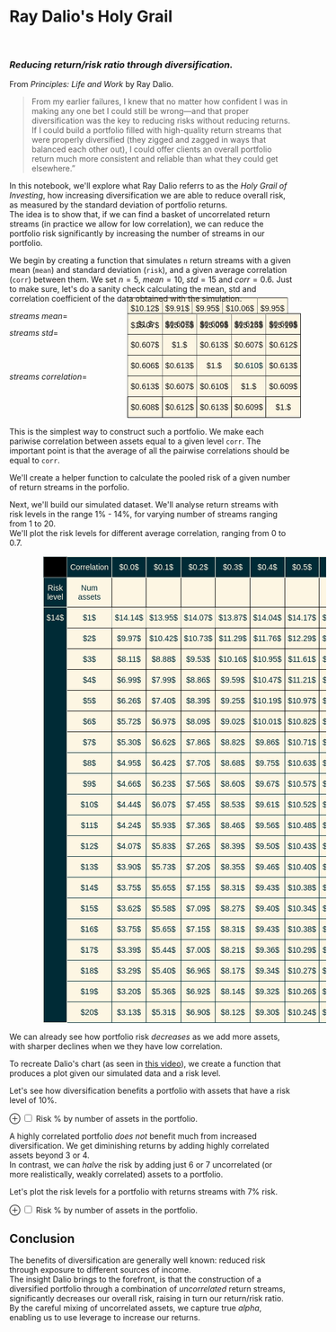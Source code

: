 # Ray Dalio's Holy Grail
<br>

### _Reducing return/risk ratio through diversification._

From _Principles: Life and Work_ by Ray Dalio.

> From my earlier failures, I knew that no matter how confident I was in making any one bet I could still be wrong—and that proper diversification was the key to reducing risks without reducing returns. If I could build a portfolio filled with high-quality return streams that were properly diversified (they zigged and zagged in ways that balanced each other out), I could offer clients an overall portfolio return much more consistent and reliable than what they could get elsewhere.”

In this notebook, we'll explore what Ray Dalio referrs to as the _Holy Grail of Investing_, how increasing diversification we are able to reduce overall risk, as measured by the standard deviation of portfolio returns.  
The idea is to show that, if we can find a basket of uncorrelated return streams (in practice we allow for low correlation), we can reduce the portfolio risk significantly by increasing the number of streams in our portfolio.

We begin by creating a function that simulates `n` return streams with a given mean (`mean`) and standard deviation (`risk`), and a given average correlation (`corr`) between them. We set $n=5$, $mean=10$, $std=15$ and $corr=0.6$.
Just to make sure, let's do a sanity check calculating the mean, std and correlation coefficient of the data obtained with the simulation.

$streams$ $mean =$ 

<style type="text/css">
.tg  {border-collapse:collapse;border-spacing:0;}
.tg td{font-family:Arial, sans-serif;font-size:14px;padding:10px 5px;border-style:solid;border-width:1px;overflow:hidden;word-break:normal;border-color:black;}
.tg th{font-family:Arial, sans-serif;font-size:14px;font-weight:normal;padding:10px 5px;border-style:solid;border-width:1px;overflow:hidden;word-break:normal;border-color:black;}
.tg .tg-hq8v{background-color:#fdf6e3;border-color:inherit;text-align:center;vertical-align:top}
</style>
<table class="tg" style="margin-top:-55px; margin-left:210px;" >
  <tr>
    <th class="tg-hq8v">$10.12$<br></th>
    <th class="tg-hq8v">$9.91$</th>
    <th class="tg-hq8v">$9.95$<br></th>
    <th class="tg-hq8v">$10.06$</th>
    <th class="tg-hq8v">$9.95$</th>
  </tr>
</table>

$streams$ $std =$ 

<style type="text/css">
.tg  {border-collapse:collapse;border-spacing:0;}
.tg td{font-family:Arial, sans-serif;font-size:14px;padding:10px 5px;border-style:solid;border-width:1px;overflow:hidden;word-break:normal;border-color:black;}
.tg th{font-family:Arial, sans-serif;font-size:14px;font-weight:normal;padding:10px 5px;border-style:solid;border-width:1px;overflow:hidden;word-break:normal;border-color:black;}
.tg .tg-hq8v{background-color:#fdf6e3;border-color:inherit;text-align:center;vertical-align:top}
</style>
<table class="tg" style="margin-top:-55px; margin-left:210px;">
  <tr>
    <th class="tg-hq8v">$15.07$</th>
    <th class="tg-hq8v">$15.05$<br></th>
    <th class="tg-hq8v">$15.09$<br></th>
    <th class="tg-hq8v">$15.25$</th>
    <th class="tg-hq8v">$15.19$</th>
  </tr>
</table>

<br>
</br>

$streams$ $correlation =$

<style type="text/css" class="center">
.tg  {border-collapse:collapse;border-spacing:0;}
.tg td{font-family:Arial, sans-serif;font-size:14px;padding:10px 5px;border-style:solid;border-width:1px;overflow:hidden;word-break:normal;border-color:black;}
.tg th{font-family:Arial, sans-serif;font-size:14px;font-weight:normal;padding:10px 5px;border-style:solid;border-width:1px;overflow:hidden;word-break:normal;border-color:black;}
.tg .tg-hq8v{background-color:#fdf6e3;border-color:inherit;text-align:center;vertical-align:top}
.tg .tg-1wza{background-color:#fdf6e3;text-align:center;vertical-align:top}
.tg .tg-ymju{background-color:#fdf6e3;color:#002b36;border-color:inherit;text-align:center;vertical-align:top}
</style>

<table  class="tg" style="margin-top:-135px; margin-left:210px;" >

  <tr>
    <th class="tg-hq8v">$1.$</th>
    <th class="tg-hq8v">$0.607$</th>
    <th class="tg-hq8v">$0.606$</th>
    <th class="tg-hq8v">$0.613$</th>
    <th class="tg-1wza">$0.608$</th>
  </tr>
  <tr>
    <td class="tg-hq8v">$0.607$</td>
    <td class="tg-hq8v">$1.$</td>
    <td class="tg-hq8v">$0.613$</td>
    <td class="tg-hq8v">$0.607$</td>
    <td class="tg-1wza">$0.612$</td>
  </tr>
  <tr>
    <td class="tg-hq8v">$0.606$</td>
    <td class="tg-hq8v">$0.613$</td>
    <td class="tg-hq8v">$1.$</td>
    <td class="tg-ymju">$0.610$</td>
    <td class="tg-1wza">$0.613$<br></td>
  </tr>
  <tr>
    <td class="tg-hq8v">$0.613$<br></td>
    <td class="tg-hq8v">$0.607$</td>
    <td class="tg-hq8v">$0.610$</td>
    <td class="tg-hq8v">$1.$</td>
    <td class="tg-1wza">$0.609$</td>
  </tr>
  <tr>
    <td class="tg-1wza">$0.608$</td>
    <td class="tg-1wza">$0.612$</td>
    <td class="tg-1wza">$0.613$</td>
    <td class="tg-1wza">$0.609$</td>
    <td class="tg-1wza">$1.$</td>
  </tr>
  
</table>
 </div>
</div>



This is the simplest way to construct such a portfolio. We make each pariwise correlation between assets equal to a given level `corr`. The important point is that the average of all the pairwise correlations should be equal to `corr`.

We'll create a helper function to calculate the pooled risk of a given number of return streams in the porfolio.


Next, we'll build our simulated dataset. We'll analyse return streams with risk levels in the range $1\%$ - $14\%$, for varying number of streams ranging from 1 to 20.  
We'll plot the risk levels for different average correlation, ranging from $0$ to $0.7$.


<style type="text/css">
.tg1  {border-collapse:collapse;border-spacing:0;border-color:#93a1a1;}
.tg1 td{font-family:Arial, sans-serif;font-size:14px;padding:10px 5px;border-style:solid;border-width:1px;overflow:hidden;word-break:normal;border-color:#93a1a1;color:#002b36;background-color:#fdf6e3;}
.tg1 th{font-family:Arial, sans-serif;font-size:14px;font-weight:normal;padding:10px 5px;border-style:solid;border-width:1px;overflow:hidden;word-break:normal;border-color:#93a1a1;color:#fdf6e3;background-color:#657b83;}
.tg1 .tg1-3ggi{background-color:#002b36;border-color:#fdf6e3;text-align:center;vertical-align:top}
.tg1 .tg1-5xqe{background-color:#000000;text-align:center;vertical-align:top}
.tg1 .tg1-c3ow{border-color:inherit;text-align:center;vertical-align:top}
.tg1 .tg1-wp8o{border-color:#000000;text-align:center;vertical-align:top}
.tg1 .tg1-67im{background-color:#002b36;color:#fdf6e3;border-color:#fdf6e3;text-align:center;vertical-align:top}
.tg1 .tg1-lduz{border-color:#002b36;text-align:center;vertical-align:top}
</style>
<table class="tg1" style="margin-left:60px;">
  <tr>
    <th class="tg1-5xqe"></th>
    <th class="tg1-3ggi">Correlation</th>
    <th class="tg1-3ggi">$0.0$</th>
    <th class="tg1-3ggi">$0.1$</th>
    <th class="tg1-3ggi">$0.2$</th>
    <th class="tg1-3ggi">$0.3$</th>
    <th class="tg1-3ggi">$0.4$</th>
    <th class="tg1-3ggi">$0.5$</th>
    <th class="tg1-3ggi">$0.6$</th>
    <th class="tg1-3ggi">$0.7$</th>
  </tr>
  <tr>
    <td class="tg1-67im">Risk level</td>
    <td class="tg1-wp8o">Num assets</td>
    <td class="tg1-wp8o"></td>
    <td class="tg1-wp8o"></td>
    <td class="tg1-wp8o"></td>
    <td class="tg1-wp8o"></td>
    <td class="tg1-wp8o"></td>
    <td class="tg1-wp8o"></td>
    <td class="tg1-wp8o"></td>
    <td class="tg1-wp8o"></td>
  </tr>
  <tr>
    <td class="tg1-67im" rowspan="20">$14$</td>
    <td class="tg1-c3ow">$1$</td>
    <td class="tg1-c3ow">$14.14$</td>
    <td class="tg1-c3ow">$13.95$</td>
    <td class="tg1-c3ow">$14.07$</td>
    <td class="tg1-wp8o">$13.87$</td>
    <td class="tg1-wp8o">$14.04$</td>
    <td class="tg1-wp8o">$14.17$</td>
    <td class="tg1-wp8o">$13.97$</td>
    <td class="tg1-wp8o">$14.08$</td>
  </tr>
  <tr>
    <td class="tg1-wp8o">$2$</td>
    <td class="tg1-wp8o">$9.97$</td>
    <td class="tg1-wp8o">$10.42$</td>
    <td class="tg1-wp8o">$10.73$</td>
    <td class="tg1-wp8o">$11.29$</td>
    <td class="tg1-wp8o">$11.76$</td>
    <td class="tg1-wp8o">$12.29$</td>
    <td class="tg1-wp8o">$12.46$</td>
    <td class="tg1-wp8o">$13.00$</td>
  </tr>
  <tr>
    <td class="tg1-wp8o">$3$</td>
    <td class="tg1-wp8o">$8.11$</td>
    <td class="tg1-wp8o">$8.88$</td>
    <td class="tg1-wp8o">$9.53$</td>
    <td class="tg1-wp8o">$10.16$</td>
    <td class="tg1-wp8o">$10.95$</td>
    <td class="tg1-wp8o">$11.61$</td>
    <td class="tg1-wp8o">$11.94$</td>
    <td class="tg1-wp8o">$12.06$</td>
  </tr>
  <tr>
    <td class="tg1-wp8o">$4$</td>
    <td class="tg1-wp8o">$6.99$</td>
    <td class="tg1-wp8o">$7.99$</td>
    <td class="tg1-wp8o">$8.86$</td>
    <td class="tg1-wp8o">$9.59$</td>
    <td class="tg1-wp8o">$10.47$<br></td>
    <td class="tg1-wp8o">$11.21$</td>
    <td class="tg1-wp8o">$11.66$</td>
    <td class="tg1-wp8o">$12.41$</td>
  </tr>
  <tr>
    <td class="tg1-wp8o">$5$</td>
    <td class="tg1-wp8o">$6.26$</td>
    <td class="tg1-wp8o">$7.40$</td>
    <td class="tg1-wp8o">$8.39$</td>
    <td class="tg1-wp8o">$9.25$</td>
    <td class="tg1-wp8o">$10.19$</td>
    <td class="tg1-wp8o">$10.97$</td>
    <td class="tg1-wp8o">$11.48$</td>
    <td class="tg1-wp8o">$12.31$</td>
  </tr>
  <tr>
    <td class="tg1-wp8o">$6$</td>
    <td class="tg1-wp8o">$5.72$</td>
    <td class="tg1-wp8o">$6.97$</td>
    <td class="tg1-wp8o">$8.09$</td>
    <td class="tg1-wp8o">$9.02$<br></td>
    <td class="tg1-wp8o">$10.01$</td>
    <td class="tg1-wp8o">$10.82$</td>
    <td class="tg1-wp8o">$11.37$</td>
    <td class="tg1-wp8o">$12.23$</td>
  </tr>
  <tr>
    <td class="tg1-lduz">$7$</td>
    <td class="tg1-lduz">$5.30$</td>
    <td class="tg1-lduz">$6.62$</td>
    <td class="tg1-lduz">$7.86$</td>
    <td class="tg1-lduz">$8.82$</td>
    <td class="tg1-lduz">$9.86$</td>
    <td class="tg1-lduz">$10.71$</td>
    <td class="tg1-lduz">$11.32$</td>
    <td class="tg1-lduz">$12.17$</td>
  </tr>
  <tr>
    <td class="tg1-lduz">$8$</td>
    <td class="tg1-lduz">$4.95$</td>
    <td class="tg1-lduz">$6.42$</td>
    <td class="tg1-lduz">$7.70$</td>
    <td class="tg1-lduz">$8.68$</td>
    <td class="tg1-lduz">$9.75$</td>
    <td class="tg1-lduz">$10.63$</td>
    <td class="tg1-lduz">$11.25$</td>
    <td class="tg1-lduz">$12.15$</td>
  </tr>
  <tr>
    <td class="tg1-lduz">$9$</td>
    <td class="tg1-lduz">$4.66$</td>
    <td class="tg1-lduz">$6.23$</td>
    <td class="tg1-lduz">$7.56$</td>
    <td class="tg1-lduz">$8.60$</td>
    <td class="tg1-lduz">$9.67$</td>
    <td class="tg1-lduz">$10.57$</td>
    <td class="tg1-lduz">$11.20$</td>
    <td class="tg1-lduz">$12.13$</td>
  </tr>
  <tr>
    <td class="tg1-lduz">$10$</td>
    <td class="tg1-lduz">$4.44$</td>
    <td class="tg1-lduz">$6.07$</td>
    <td class="tg1-lduz">$7.45$</td>
    <td class="tg1-lduz">$8.53$</td>
    <td class="tg1-lduz">$9.61$</td>
    <td class="tg1-lduz">$10.52$<br></td>
    <td class="tg1-lduz">$11.17$</td>
    <td class="tg1-lduz">$12.08$</td>
  </tr>
  <tr>
    <td class="tg1-lduz">$11$</td>
    <td class="tg1-lduz">$4.24$</td>
    <td class="tg1-lduz">$5.93$</td>
    <td class="tg1-lduz">$7.36$</td>
    <td class="tg1-lduz">$8.46$</td>
    <td class="tg1-lduz">$9.56$</td>
    <td class="tg1-lduz">$10.48$</td>
    <td class="tg1-lduz">$11.13$</td>
    <td class="tg1-lduz">$12.08$</td>
  </tr>
  <tr>
    <td class="tg1-lduz">$12$</td>
    <td class="tg1-lduz">$4.07$</td>
    <td class="tg1-lduz">$5.83$</td>
    <td class="tg1-lduz">$7.26$</td>
    <td class="tg1-lduz">$8.39$</td>
    <td class="tg1-lduz">$9.50$</td>
    <td class="tg1-lduz">$10.43$</td>
    <td class="tg1-lduz">$11.10$</td>
    <td class="tg1-lduz">$12.06$</td>
  </tr>
  <tr>
    <td class="tg1-lduz">$13$</td>
    <td class="tg1-lduz">$3.90$</td>
    <td class="tg1-lduz">$5.73$</td>
    <td class="tg1-lduz">$7.20$</td>
    <td class="tg1-lduz">$8.35$</td>
    <td class="tg1-lduz">$9.46$</td>
    <td class="tg1-lduz">$10.40$</td>
    <td class="tg1-lduz">$11.09$</td>
    <td class="tg1-lduz">$12.05$</td>
  </tr>
  <tr>
    <td class="tg1-lduz">$14$</td>
    <td class="tg1-lduz">$3.75$</td>
    <td class="tg1-lduz">$5.65$</td>
    <td class="tg1-lduz">$7.15$</td>
    <td class="tg1-lduz">$8.31$</td>
    <td class="tg1-lduz">$9.43$</td>
    <td class="tg1-lduz">$10.38$</td>
    <td class="tg1-lduz">$11.07$</td>
    <td class="tg1-lduz">$12.04$</td>
  </tr>
  <tr>
    <td class="tg1-lduz">$15$</td>
    <td class="tg1-lduz">$3.62$</td>
    <td class="tg1-lduz">$5.58$</td>
    <td class="tg1-lduz">$7.09$</td>
    <td class="tg1-lduz">$8.27$</td>
    <td class="tg1-lduz">$9.40$</td>
    <td class="tg1-lduz">$10.34$</td>
    <td class="tg1-lduz">$11.05$</td>
    <td class="tg1-lduz">$12.04$</td>
  </tr>
  <tr>
    <td class="tg1-lduz">$16$</td>
    <td class="tg1-lduz">$3.75$</td>
    <td class="tg1-lduz">$5.65$</td>
    <td class="tg1-lduz">$7.15$</td>
    <td class="tg1-lduz">$8.31$<br></td>
    <td class="tg1-lduz">$9.43$<br></td>
    <td class="tg1-lduz">$10.38$<br></td>
    <td class="tg1-lduz">$11.07$</td>
    <td class="tg1-lduz">$12.04$</td>
  </tr>
  <tr>
    <td class="tg1-lduz">$17$</td>
    <td class="tg1-lduz">$3.39$</td>
    <td class="tg1-lduz">$5.44$</td>
    <td class="tg1-lduz">$7.00$</td>
    <td class="tg1-lduz">$8.21$</td>
    <td class="tg1-lduz">$9.36$</td>
    <td class="tg1-lduz">$10.29$</td>
    <td class="tg1-lduz">$11.00$</td>
    <td class="tg1-lduz">$12.01$</td>
  </tr>
  <tr>
    <td class="tg1-lduz">$18$</td>
    <td class="tg1-lduz">$3.29$</td>
    <td class="tg1-lduz">$5.40$</td>
    <td class="tg1-lduz">$6.96$</td>
    <td class="tg1-lduz">$8.17$</td>
    <td class="tg1-lduz">$9.34$<br></td>
    <td class="tg1-lduz">$10.27$</td>
    <td class="tg1-lduz">$10.99$</td>
    <td class="tg1-lduz">$12.00$<br></td>
  </tr>
  <tr>
    <td class="tg1-lduz">$19$</td>
    <td class="tg1-lduz">$3.20$</td>
    <td class="tg1-lduz">$5.36$</td>
    <td class="tg1-lduz">$6.92$</td>
    <td class="tg1-lduz">$8.14$</td>
    <td class="tg1-lduz">$9.32$</td>
    <td class="tg1-lduz">$10.26$</td>
    <td class="tg1-lduz">$10.98$</td>
    <td class="tg1-lduz">$12.00$</td>
  </tr>
  <tr>
    <td class="tg1-lduz">$20$</td>
    <td class="tg1-lduz">$3.13$</td>
    <td class="tg1-lduz">$5.31$</td>
    <td class="tg1-lduz">$6.90$<br></td>
    <td class="tg1-lduz">$8.12$</td>
    <td class="tg1-lduz">$9.30$<br></td>
    <td class="tg1-lduz">$10.24$</td>
    <td class="tg1-lduz">$10.97$<br></td>
    <td class="tg1-lduz">$11.99$</td>
  </tr>
</table>

We can already see how portfolio risk _decreases_ as we add more assets, with sharper declines when we they have low correlation.

To recreate Dalio's chart (as seen in [this video](https://www.investopedia.com/video/play/ray-dalio-his-portfolio-holy-grail/)), we create a function that produces a plot given our simulated data and a risk level.

Let's see how diversification benefits a portfolio with assets that have a risk level of 10%.

<label for="img1" class="margin-toggle">⊕</label>
<input type="checkbox" id="img1" class="margin-toggle">
<span class="marginnote">Risk % by number of assets in the portfolio.</span>

<div id="altair-viz-62c9e8b76c2948579ccfe6988e4ce696"></div>
<script type="text/javascript">
  (function(spec, embedOpt){
    const outputDiv = document.getElementById("altair-viz-62c9e8b76c2948579ccfe6988e4ce696");
    const paths = {
      "vega": "https://cdn.jsdelivr.net/npm//vega@5?noext",
      "vega-lib": "https://cdn.jsdelivr.net/npm//vega-lib?noext",
      "vega-lite": "https://cdn.jsdelivr.net/npm//vega-lite@4.0.2?noext",
      "vega-embed": "https://cdn.jsdelivr.net/npm//vega-embed@6?noext",
    };

    function loadScript(lib) {
      return new Promise(function(resolve, reject) {
        var s = document.createElement('script');
        s.src = paths[lib];
        s.async = true;
        s.onload = () => resolve(paths[lib]);
        s.onerror = () => reject(`Error loading script: ${paths[lib]}`);
        document.getElementsByTagName("head")[0].appendChild(s);
      });
    }

    function showError(err) {
      outputDiv.innerHTML = `<div class="error" style="color:red;">${err}</div>`;
      throw err;
    }

    function displayChart(vegaEmbed) {
      vegaEmbed(outputDiv, spec, embedOpt)
        .catch(err => showError(`Javascript Error: ${err.message}<br>This usually means there's a typo in your chart specification. See the javascript console for the full traceback.`));
    }

    if(typeof define === "function" && define.amd) {
      requirejs.config({paths});
      require(["vega-embed"], displayChart, err => showError(`Error loading script: ${err.message}`));
    } else if (typeof vegaEmbed === "function") {
      displayChart(vegaEmbed);
    } else {
      loadScript("vega")
        .then(() => loadScript("vega-lite"))
        .then(() => loadScript("vega-embed"))
        .catch(showError)
        .then(() => displayChart(vegaEmbed));
    }
  })({"config": {"view": {"continuousWidth": 400, "continuousHeight": 300}}, "layer": [{"mark": "circle", "encoding": {"color": {"type": "nominal", "field": "correlation", "scale": {"scheme": "set2"}}, "opacity": {"value": 0}, "x": {"type": "quantitative", "axis": {"title": "Number of Assets"}, "field": "num_assets"}, "y": {"type": "quantitative", "axis": {"title": "Risk %"}, "field": "risk"}}, "height": 400, "selection": {"selector004": {"type": "single", "on": "mouseover", "fields": ["correlation"], "nearest": true}}, "width": 600}, {"mark": "line", "encoding": {"color": {"type": "nominal", "field": "correlation", "scale": {"scheme": "set2"}}, "size": {"condition": {"value": 1, "selection": {"not": "selector004"}}, "value": 3}, "tooltip": [{"type": "quantitative", "field": "correlation"}], "x": {"type": "quantitative", "axis": {"title": "Number of Assets"}, "field": "num_assets"}, "y": {"type": "quantitative", "axis": {"title": "Risk %"}, "field": "risk"}}}], "data": {"name": "data-654ea9b8ab29015260bc07f42dd80568"}, "$schema": "https://vega.github.io/schema/vega-lite/v4.0.2.json", "datasets": {"data-654ea9b8ab29015260bc07f42dd80568": [{"risk_level": 10, "num_assets": 1, "correlation": 0.0, "risk": 9.988874598041512}, {"risk_level": 10, "num_assets": 1, "correlation": 0.1, "risk": 10.066889536044009}, {"risk_level": 10, "num_assets": 1, "correlation": 0.2, "risk": 9.977686128775623}, {"risk_level": 10, "num_assets": 1, "correlation": 0.3, "risk": 10.238297023582492}, {"risk_level": 10, "num_assets": 1, "correlation": 0.4, "risk": 9.96511439064291}, {"risk_level": 10, "num_assets": 1, "correlation": 0.5, "risk": 9.956549665080548}, {"risk_level": 10, "num_assets": 1, "correlation": 0.6, "risk": 10.017771790633251}, {"risk_level": 10, "num_assets": 1, "correlation": 0.7, "risk": 9.970959330199557}, {"risk_level": 10, "num_assets": 2, "correlation": 0.0, "risk": 7.069624286589143}, {"risk_level": 10, "num_assets": 2, "correlation": 0.1, "risk": 7.484403831854324}, {"risk_level": 10, "num_assets": 2, "correlation": 0.2, "risk": 7.71457643359093}, {"risk_level": 10, "num_assets": 2, "correlation": 0.3, "risk": 8.13424066787885}, {"risk_level": 10, "num_assets": 2, "correlation": 0.4, "risk": 8.396130308848118}, {"risk_level": 10, "num_assets": 2, "correlation": 0.5, "risk": 8.598625671868138}, {"risk_level": 10, "num_assets": 2, "correlation": 0.6, "risk": 8.942893905769102}, {"risk_level": 10, "num_assets": 2, "correlation": 0.7, "risk": 9.153294769453483}, {"risk_level": 10, "num_assets": 3, "correlation": 0.0, "risk": 5.812492322989947}, {"risk_level": 10, "num_assets": 3, "correlation": 0.1, "risk": 6.381655665773931}, {"risk_level": 10, "num_assets": 3, "correlation": 0.2, "risk": 6.8276938034570325}, {"risk_level": 10, "num_assets": 3, "correlation": 0.3, "risk": 7.372087111671548}, {"risk_level": 10, "num_assets": 3, "correlation": 0.4, "risk": 7.751134151202533}, {"risk_level": 10, "num_assets": 3, "correlation": 0.5, "risk": 8.12999913417687}, {"risk_level": 10, "num_assets": 3, "correlation": 0.6, "risk": 8.52797862529422}, {"risk_level": 10, "num_assets": 3, "correlation": 0.7, "risk": 8.894694409671505}, {"risk_level": 10, "num_assets": 4, "correlation": 0.0, "risk": 5.015060723231312}, {"risk_level": 10, "num_assets": 4, "correlation": 0.1, "risk": 5.742681666377761}, {"risk_level": 10, "num_assets": 4, "correlation": 0.2, "risk": 6.27454899529484}, {"risk_level": 10, "num_assets": 4, "correlation": 0.3, "risk": 6.954382564645678}, {"risk_level": 10, "num_assets": 4, "correlation": 0.4, "risk": 7.414982902770195}, {"risk_level": 10, "num_assets": 4, "correlation": 0.5, "risk": 7.881528826127797}, {"risk_level": 10, "num_assets": 4, "correlation": 0.6, "risk": 8.338786169467706}, {"risk_level": 10, "num_assets": 4, "correlation": 0.7, "risk": 8.7702347928734}, {"risk_level": 10, "num_assets": 5, "correlation": 0.0, "risk": 4.503901084763166}, {"risk_level": 10, "num_assets": 5, "correlation": 0.1, "risk": 5.322640160193844}, {"risk_level": 10, "num_assets": 5, "correlation": 0.2, "risk": 5.959644140161698}, {"risk_level": 10, "num_assets": 5, "correlation": 0.3, "risk": 6.662458923546909}, {"risk_level": 10, "num_assets": 5, "correlation": 0.4, "risk": 7.190384583185708}, {"risk_level": 10, "num_assets": 5, "correlation": 0.5, "risk": 7.707624605125377}, {"risk_level": 10, "num_assets": 5, "correlation": 0.6, "risk": 8.22507385452154}, {"risk_level": 10, "num_assets": 5, "correlation": 0.7, "risk": 8.686678410730348}, {"risk_level": 10, "num_assets": 6, "correlation": 0.0, "risk": 4.080931781229849}, {"risk_level": 10, "num_assets": 6, "correlation": 0.1, "risk": 5.027402272489107}, {"risk_level": 10, "num_assets": 6, "correlation": 0.2, "risk": 5.733374634975609}, {"risk_level": 10, "num_assets": 6, "correlation": 0.3, "risk": 6.5124973505972745}, {"risk_level": 10, "num_assets": 6, "correlation": 0.4, "risk": 7.043390723369565}, {"risk_level": 10, "num_assets": 6, "correlation": 0.5, "risk": 7.611410025976708}, {"risk_level": 10, "num_assets": 6, "correlation": 0.6, "risk": 8.136715681555751}, {"risk_level": 10, "num_assets": 6, "correlation": 0.7, "risk": 8.652095170592714}, {"risk_level": 10, "num_assets": 7, "correlation": 0.0, "risk": 3.7559290501571816}, {"risk_level": 10, "num_assets": 7, "correlation": 0.1, "risk": 4.7905931751981115}, {"risk_level": 10, "num_assets": 7, "correlation": 0.2, "risk": 5.586166701460125}, {"risk_level": 10, "num_assets": 7, "correlation": 0.3, "risk": 6.3796495181822985}, {"risk_level": 10, "num_assets": 7, "correlation": 0.4, "risk": 6.939940479199481}, {"risk_level": 10, "num_assets": 7, "correlation": 0.5, "risk": 7.525964962159929}, {"risk_level": 10, "num_assets": 7, "correlation": 0.6, "risk": 8.090047317878604}, {"risk_level": 10, "num_assets": 7, "correlation": 0.7, "risk": 8.589030846790688}, {"risk_level": 10, "num_assets": 8, "correlation": 0.0, "risk": 3.5209238219039465}, {"risk_level": 10, "num_assets": 8, "correlation": 0.1, "risk": 4.621799536355236}, {"risk_level": 10, "num_assets": 8, "correlation": 0.2, "risk": 5.470704126624215}, {"risk_level": 10, "num_assets": 8, "correlation": 0.3, "risk": 6.265974927485572}, {"risk_level": 10, "num_assets": 8, "correlation": 0.4, "risk": 6.866651862945254}, {"risk_level": 10, "num_assets": 8, "correlation": 0.5, "risk": 7.47084194353405}, {"risk_level": 10, "num_assets": 8, "correlation": 0.6, "risk": 8.040815609238301}, {"risk_level": 10, "num_assets": 8, "correlation": 0.7, "risk": 8.556504868793002}, {"risk_level": 10, "num_assets": 9, "correlation": 0.0, "risk": 3.3217042521060813}, {"risk_level": 10, "num_assets": 9, "correlation": 0.1, "risk": 4.48160765076608}, {"risk_level": 10, "num_assets": 9, "correlation": 0.2, "risk": 5.366940943078688}, {"risk_level": 10, "num_assets": 9, "correlation": 0.3, "risk": 6.193538243186635}, {"risk_level": 10, "num_assets": 9, "correlation": 0.4, "risk": 6.8044364199468985}, {"risk_level": 10, "num_assets": 9, "correlation": 0.5, "risk": 7.425386053665795}, {"risk_level": 10, "num_assets": 9, "correlation": 0.6, "risk": 8.02354591428385}, {"risk_level": 10, "num_assets": 9, "correlation": 0.7, "risk": 8.536671526760736}, {"risk_level": 10, "num_assets": 10, "correlation": 0.0, "risk": 3.1567119306035463}, {"risk_level": 10, "num_assets": 10, "correlation": 0.1, "risk": 4.365474872000492}, {"risk_level": 10, "num_assets": 10, "correlation": 0.2, "risk": 5.281784387740449}, {"risk_level": 10, "num_assets": 10, "correlation": 0.3, "risk": 6.130867318188108}, {"risk_level": 10, "num_assets": 10, "correlation": 0.4, "risk": 6.756435420972388}, {"risk_level": 10, "num_assets": 10, "correlation": 0.5, "risk": 7.376794106313596}, {"risk_level": 10, "num_assets": 10, "correlation": 0.6, "risk": 8.005714348837017}, {"risk_level": 10, "num_assets": 10, "correlation": 0.7, "risk": 8.524254175600198}, {"risk_level": 10, "num_assets": 11, "correlation": 0.0, "risk": 3.0130610946136556}, {"risk_level": 10, "num_assets": 11, "correlation": 0.1, "risk": 4.258148879132876}, {"risk_level": 10, "num_assets": 11, "correlation": 0.2, "risk": 5.205746451923322}, {"risk_level": 10, "num_assets": 11, "correlation": 0.3, "risk": 6.065473976197256}, {"risk_level": 10, "num_assets": 11, "correlation": 0.4, "risk": 6.7132917508503205}, {"risk_level": 10, "num_assets": 11, "correlation": 0.5, "risk": 7.345819977818375}, {"risk_level": 10, "num_assets": 11, "correlation": 0.6, "risk": 7.981123111443838}, {"risk_level": 10, "num_assets": 11, "correlation": 0.7, "risk": 8.507237531697914}, {"risk_level": 10, "num_assets": 12, "correlation": 0.0, "risk": 2.8873796661841302}, {"risk_level": 10, "num_assets": 12, "correlation": 0.1, "risk": 4.177522979380948}, {"risk_level": 10, "num_assets": 12, "correlation": 0.2, "risk": 5.139216771945179}, {"risk_level": 10, "num_assets": 12, "correlation": 0.3, "risk": 6.018566564409335}, {"risk_level": 10, "num_assets": 12, "correlation": 0.4, "risk": 6.680031656315569}, {"risk_level": 10, "num_assets": 12, "correlation": 0.5, "risk": 7.3168233134099845}, {"risk_level": 10, "num_assets": 12, "correlation": 0.6, "risk": 7.961891255916454}, {"risk_level": 10, "num_assets": 12, "correlation": 0.7, "risk": 8.491774519632665}, {"risk_level": 10, "num_assets": 13, "correlation": 0.0, "risk": 2.764135313390701}, {"risk_level": 10, "num_assets": 13, "correlation": 0.1, "risk": 4.106413983035421}, {"risk_level": 10, "num_assets": 13, "correlation": 0.2, "risk": 5.09243866410117}, {"risk_level": 10, "num_assets": 13, "correlation": 0.3, "risk": 5.972793133158227}, {"risk_level": 10, "num_assets": 13, "correlation": 0.4, "risk": 6.642530495932471}, {"risk_level": 10, "num_assets": 13, "correlation": 0.5, "risk": 7.306908988328294}, {"risk_level": 10, "num_assets": 13, "correlation": 0.6, "risk": 7.946378979368648}, {"risk_level": 10, "num_assets": 13, "correlation": 0.7, "risk": 8.477244672961966}, {"risk_level": 10, "num_assets": 14, "correlation": 0.0, "risk": 2.671654968599471}, {"risk_level": 10, "num_assets": 14, "correlation": 0.1, "risk": 4.041841420495182}, {"risk_level": 10, "num_assets": 14, "correlation": 0.2, "risk": 5.067300680583676}, {"risk_level": 10, "num_assets": 14, "correlation": 0.3, "risk": 5.943159215257512}, {"risk_level": 10, "num_assets": 14, "correlation": 0.4, "risk": 6.616607437649344}, {"risk_level": 10, "num_assets": 14, "correlation": 0.5, "risk": 7.284738724287593}, {"risk_level": 10, "num_assets": 14, "correlation": 0.6, "risk": 7.924510302821753}, {"risk_level": 10, "num_assets": 14, "correlation": 0.7, "risk": 8.468827933211164}, {"risk_level": 10, "num_assets": 15, "correlation": 0.0, "risk": 2.583072761308214}, {"risk_level": 10, "num_assets": 15, "correlation": 0.1, "risk": 3.9856919992207964}, {"risk_level": 10, "num_assets": 15, "correlation": 0.2, "risk": 5.03651055844854}, {"risk_level": 10, "num_assets": 15, "correlation": 0.3, "risk": 5.9158673048493}, {"risk_level": 10, "num_assets": 15, "correlation": 0.4, "risk": 6.591347608977625}, {"risk_level": 10, "num_assets": 15, "correlation": 0.5, "risk": 7.270793207332615}, {"risk_level": 10, "num_assets": 15, "correlation": 0.6, "risk": 7.914806909737165}, {"risk_level": 10, "num_assets": 15, "correlation": 0.7, "risk": 8.46116642920399}, {"risk_level": 10, "num_assets": 16, "correlation": 0.0, "risk": 2.505774242563774}, {"risk_level": 10, "num_assets": 16, "correlation": 0.1, "risk": 3.9217769114927385}, {"risk_level": 10, "num_assets": 16, "correlation": 0.2, "risk": 5.00595662318927}, {"risk_level": 10, "num_assets": 16, "correlation": 0.3, "risk": 5.890821056858878}, {"risk_level": 10, "num_assets": 16, "correlation": 0.4, "risk": 6.575654506880724}, {"risk_level": 10, "num_assets": 16, "correlation": 0.5, "risk": 7.252791491175006}, {"risk_level": 10, "num_assets": 16, "correlation": 0.6, "risk": 7.901523992655929}, {"risk_level": 10, "num_assets": 16, "correlation": 0.7, "risk": 8.450648633224345}, {"risk_level": 10, "num_assets": 17, "correlation": 0.0, "risk": 2.437052927857563}, {"risk_level": 10, "num_assets": 17, "correlation": 0.1, "risk": 3.88570912715349}, {"risk_level": 10, "num_assets": 17, "correlation": 0.2, "risk": 4.97640250232958}, {"risk_level": 10, "num_assets": 17, "correlation": 0.3, "risk": 5.8680843685405275}, {"risk_level": 10, "num_assets": 17, "correlation": 0.4, "risk": 6.547186518172158}, {"risk_level": 10, "num_assets": 17, "correlation": 0.5, "risk": 7.236600867911784}, {"risk_level": 10, "num_assets": 17, "correlation": 0.6, "risk": 7.894967516107746}, {"risk_level": 10, "num_assets": 17, "correlation": 0.7, "risk": 8.446427182701727}, {"risk_level": 10, "num_assets": 18, "correlation": 0.0, "risk": 2.3753781163983607}, {"risk_level": 10, "num_assets": 18, "correlation": 0.1, "risk": 3.849382600805155}, {"risk_level": 10, "num_assets": 18, "correlation": 0.2, "risk": 4.956903577276406}, {"risk_level": 10, "num_assets": 18, "correlation": 0.3, "risk": 5.85057589155876}, {"risk_level": 10, "num_assets": 18, "correlation": 0.4, "risk": 6.52571418098101}, {"risk_level": 10, "num_assets": 18, "correlation": 0.5, "risk": 7.232532654307521}, {"risk_level": 10, "num_assets": 18, "correlation": 0.6, "risk": 7.894136347354723}, {"risk_level": 10, "num_assets": 18, "correlation": 0.7, "risk": 8.44068263102865}, {"risk_level": 10, "num_assets": 19, "correlation": 0.0, "risk": 2.3130992440658327}, {"risk_level": 10, "num_assets": 19, "correlation": 0.1, "risk": 3.8146657356125204}, {"risk_level": 10, "num_assets": 19, "correlation": 0.2, "risk": 4.931422011015554}, {"risk_level": 10, "num_assets": 19, "correlation": 0.3, "risk": 5.844293815024879}, {"risk_level": 10, "num_assets": 19, "correlation": 0.4, "risk": 6.516342316223013}, {"risk_level": 10, "num_assets": 19, "correlation": 0.5, "risk": 7.223818266627368}, {"risk_level": 10, "num_assets": 19, "correlation": 0.6, "risk": 7.8847964270857585}, {"risk_level": 10, "num_assets": 19, "correlation": 0.7, "risk": 8.43523335682978}, {"risk_level": 10, "num_assets": 20, "correlation": 0.0, "risk": 2.2593578498432185}, {"risk_level": 10, "num_assets": 20, "correlation": 0.1, "risk": 3.7853048094503223}, {"risk_level": 10, "num_assets": 20, "correlation": 0.2, "risk": 4.91259866052523}, {"risk_level": 10, "num_assets": 20, "correlation": 0.3, "risk": 5.828429042274702}, {"risk_level": 10, "num_assets": 20, "correlation": 0.4, "risk": 6.508034002078632}, {"risk_level": 10, "num_assets": 20, "correlation": 0.5, "risk": 7.214790861567079}, {"risk_level": 10, "num_assets": 20, "correlation": 0.6, "risk": 7.883610499854245}, {"risk_level": 10, "num_assets": 20, "correlation": 0.7, "risk": 8.432613065898623}]}}, {"mode": "vega-lite"});
</script>



A highly correlated portfolio _does not_ benefit much from increased diversification. We get diminishing returns by adding highly correlated assets beyond 3 or 4.  
In contrast, we can _halve_ the risk by adding just 6 or 7 uncorrelated (or more realistically, weakly correlated) assets to a portfolio.

Let's plot the risk levels for a portfolio with returns streams with 7% risk.

<label for="img1" class="margin-toggle">⊕</label>
<input type="checkbox" id="img1" class="margin-toggle">
<span class="marginnote">Risk % by number of assets in the portfolio.</span>


<div id="altair-viz-def488cf99c04fe9b15e4e19cdaccbb7"></div>
<script type="text/javascript">
  (function(spec, embedOpt){
    const outputDiv = document.getElementById("altair-viz-def488cf99c04fe9b15e4e19cdaccbb7");
    const paths = {
      "vega": "https://cdn.jsdelivr.net/npm//vega@5?noext",
      "vega-lib": "https://cdn.jsdelivr.net/npm//vega-lib?noext",
      "vega-lite": "https://cdn.jsdelivr.net/npm//vega-lite@4.0.2?noext",
      "vega-embed": "https://cdn.jsdelivr.net/npm//vega-embed@6?noext",
    };

    function loadScript(lib) {
      return new Promise(function(resolve, reject) {
        var s = document.createElement('script');
        s.src = paths[lib];
        s.async = true;
        s.onload = () => resolve(paths[lib]);
        s.onerror = () => reject(`Error loading script: ${paths[lib]}`);
        document.getElementsByTagName("head")[0].appendChild(s);
      });
    }

    function showError(err) {
      outputDiv.innerHTML = `<div class="error" style="color:red;">${err}</div>`;
      throw err;
    }

    function displayChart(vegaEmbed) {
      vegaEmbed(outputDiv, spec, embedOpt)
        .catch(err => showError(`Javascript Error: ${err.message}<br>This usually means there's a typo in your chart specification. See the javascript console for the full traceback.`));
    }

    if(typeof define === "function" && define.amd) {
      requirejs.config({paths});
      require(["vega-embed"], displayChart, err => showError(`Error loading script: ${err.message}`));
    } else if (typeof vegaEmbed === "function") {
      displayChart(vegaEmbed);
    } else {
      loadScript("vega")
        .then(() => loadScript("vega-lite"))
        .then(() => loadScript("vega-embed"))
        .catch(showError)
        .then(() => displayChart(vegaEmbed));
    }
  })({"config": {"view": {"continuousWidth": 400, "continuousHeight": 300}}, "layer": [{"mark": "circle", "encoding": {"color": {"type": "nominal", "field": "correlation", "scale": {"scheme": "set2"}}, "opacity": {"value": 0}, "x": {"type": "quantitative", "axis": {"title": "Number of Assets"}, "field": "num_assets"}, "y": {"type": "quantitative", "axis": {"title": "Risk %"}, "field": "risk"}}, "height": 400, "selection": {"selector005": {"type": "single", "on": "mouseover", "fields": ["correlation"], "nearest": true}}, "width": 600}, {"mark": "line", "encoding": {"color": {"type": "nominal", "field": "correlation", "scale": {"scheme": "set2"}}, "size": {"condition": {"value": 1, "selection": {"not": "selector005"}}, "value": 3}, "tooltip": [{"type": "quantitative", "field": "correlation"}], "x": {"type": "quantitative", "axis": {"title": "Number of Assets"}, "field": "num_assets"}, "y": {"type": "quantitative", "axis": {"title": "Risk %"}, "field": "risk"}}}], "data": {"name": "data-08cc901433f19e30375166b9b92d3027"}, "$schema": "https://vega.github.io/schema/vega-lite/v4.0.2.json", "datasets": {"data-08cc901433f19e30375166b9b92d3027": [{"risk_level": 7, "num_assets": 1, "correlation": 0.0, "risk": 7.079464105795791}, {"risk_level": 7, "num_assets": 1, "correlation": 0.1, "risk": 7.001969785463717}, {"risk_level": 7, "num_assets": 1, "correlation": 0.2, "risk": 7.114235218268703}, {"risk_level": 7, "num_assets": 1, "correlation": 0.3, "risk": 7.0585983702203015}, {"risk_level": 7, "num_assets": 1, "correlation": 0.4, "risk": 7.046231201424136}, {"risk_level": 7, "num_assets": 1, "correlation": 0.5, "risk": 7.040076240929961}, {"risk_level": 7, "num_assets": 1, "correlation": 0.6, "risk": 6.965753861122921}, {"risk_level": 7, "num_assets": 1, "correlation": 0.7, "risk": 6.994230272683885}, {"risk_level": 7, "num_assets": 2, "correlation": 0.0, "risk": 4.991670968456456}, {"risk_level": 7, "num_assets": 2, "correlation": 0.1, "risk": 5.160070148653499}, {"risk_level": 7, "num_assets": 2, "correlation": 0.2, "risk": 5.499048036146301}, {"risk_level": 7, "num_assets": 2, "correlation": 0.3, "risk": 5.689172805125513}, {"risk_level": 7, "num_assets": 2, "correlation": 0.4, "risk": 5.860228617837361}, {"risk_level": 7, "num_assets": 2, "correlation": 0.5, "risk": 6.109868811065723}, {"risk_level": 7, "num_assets": 2, "correlation": 0.6, "risk": 6.2492612340203415}, {"risk_level": 7, "num_assets": 2, "correlation": 0.7, "risk": 6.438541416986078}, {"risk_level": 7, "num_assets": 3, "correlation": 0.0, "risk": 4.0707541325588945}, {"risk_level": 7, "num_assets": 3, "correlation": 0.1, "risk": 4.415155405157742}, {"risk_level": 7, "num_assets": 3, "correlation": 0.2, "risk": 4.854858434604212}, {"risk_level": 7, "num_assets": 3, "correlation": 0.3, "risk": 5.146359014554256}, {"risk_level": 7, "num_assets": 3, "correlation": 0.4, "risk": 5.422269317773321}, {"risk_level": 7, "num_assets": 3, "correlation": 0.5, "risk": 5.7270517955416445}, {"risk_level": 7, "num_assets": 3, "correlation": 0.6, "risk": 6.0021082897243945}, {"risk_level": 7, "num_assets": 3, "correlation": 0.7, "risk": 6.238912677114608}, {"risk_level": 7, "num_assets": 4, "correlation": 0.0, "risk": 3.506562262124998}, {"risk_level": 7, "num_assets": 4, "correlation": 0.1, "risk": 3.978963395196149}, {"risk_level": 7, "num_assets": 4, "correlation": 0.2, "risk": 4.501134027838279}, {"risk_level": 7, "num_assets": 4, "correlation": 0.3, "risk": 4.857883697672174}, {"risk_level": 7, "num_assets": 4, "correlation": 0.4, "risk": 5.207047232966782}, {"risk_level": 7, "num_assets": 4, "correlation": 0.5, "risk": 5.577187025388975}, {"risk_level": 7, "num_assets": 4, "correlation": 0.6, "risk": 5.864116970162001}, {"risk_level": 7, "num_assets": 4, "correlation": 0.7, "risk": 6.14025566433462}, {"risk_level": 7, "num_assets": 5, "correlation": 0.0, "risk": 3.1570848790753927}, {"risk_level": 7, "num_assets": 5, "correlation": 0.1, "risk": 3.6917971091833373}, {"risk_level": 7, "num_assets": 5, "correlation": 0.2, "risk": 4.2379028264605605}, {"risk_level": 7, "num_assets": 5, "correlation": 0.3, "risk": 4.67041123639482}, {"risk_level": 7, "num_assets": 5, "correlation": 0.4, "risk": 5.077144491000972}, {"risk_level": 7, "num_assets": 5, "correlation": 0.5, "risk": 5.468483812766686}, {"risk_level": 7, "num_assets": 5, "correlation": 0.6, "risk": 5.786309437605462}, {"risk_level": 7, "num_assets": 5, "correlation": 0.7, "risk": 6.0848191310303354}, {"risk_level": 7, "num_assets": 6, "correlation": 0.0, "risk": 2.8945339902477785}, {"risk_level": 7, "num_assets": 6, "correlation": 0.1, "risk": 3.495203563804925}, {"risk_level": 7, "num_assets": 6, "correlation": 0.2, "risk": 4.082387523047231}, {"risk_level": 7, "num_assets": 6, "correlation": 0.3, "risk": 4.535551393455977}, {"risk_level": 7, "num_assets": 6, "correlation": 0.4, "risk": 4.967789346241509}, {"risk_level": 7, "num_assets": 6, "correlation": 0.5, "risk": 5.389365785318906}, {"risk_level": 7, "num_assets": 6, "correlation": 0.6, "risk": 5.729078684873262}, {"risk_level": 7, "num_assets": 6, "correlation": 0.7, "risk": 6.0520135450705075}, {"risk_level": 7, "num_assets": 7, "correlation": 0.0, "risk": 2.6781400679348035}, {"risk_level": 7, "num_assets": 7, "correlation": 0.1, "risk": 3.3465721555478423}, {"risk_level": 7, "num_assets": 7, "correlation": 0.2, "risk": 3.9648217863636566}, {"risk_level": 7, "num_assets": 7, "correlation": 0.3, "risk": 4.439439774701661}, {"risk_level": 7, "num_assets": 7, "correlation": 0.4, "risk": 4.901545119139352}, {"risk_level": 7, "num_assets": 7, "correlation": 0.5, "risk": 5.338140700826717}, {"risk_level": 7, "num_assets": 7, "correlation": 0.6, "risk": 5.687652723951773}, {"risk_level": 7, "num_assets": 7, "correlation": 0.7, "risk": 6.019669440158399}, {"risk_level": 7, "num_assets": 8, "correlation": 0.0, "risk": 2.4969002497696002}, {"risk_level": 7, "num_assets": 8, "correlation": 0.1, "risk": 3.226204303401534}, {"risk_level": 7, "num_assets": 8, "correlation": 0.2, "risk": 3.8632303404428687}, {"risk_level": 7, "num_assets": 8, "correlation": 0.3, "risk": 4.360880200634228}, {"risk_level": 7, "num_assets": 8, "correlation": 0.4, "risk": 4.847746296064062}, {"risk_level": 7, "num_assets": 8, "correlation": 0.5, "risk": 5.293392185711091}, {"risk_level": 7, "num_assets": 8, "correlation": 0.6, "risk": 5.659301212009281}, {"risk_level": 7, "num_assets": 8, "correlation": 0.7, "risk": 6.009036551188073}, {"risk_level": 7, "num_assets": 9, "correlation": 0.0, "risk": 2.3481716741060605}, {"risk_level": 7, "num_assets": 9, "correlation": 0.1, "risk": 3.1250500624699593}, {"risk_level": 7, "num_assets": 9, "correlation": 0.2, "risk": 3.7891445380870894}, {"risk_level": 7, "num_assets": 9, "correlation": 0.3, "risk": 4.310615118725745}, {"risk_level": 7, "num_assets": 9, "correlation": 0.4, "risk": 4.813802024736416}, {"risk_level": 7, "num_assets": 9, "correlation": 0.5, "risk": 5.259202157963434}, {"risk_level": 7, "num_assets": 9, "correlation": 0.6, "risk": 5.6274551589771855}, {"risk_level": 7, "num_assets": 9, "correlation": 0.7, "risk": 5.988810099446441}, {"risk_level": 7, "num_assets": 10, "correlation": 0.0, "risk": 2.233287425532112}, {"risk_level": 7, "num_assets": 10, "correlation": 0.1, "risk": 3.0377656177058094}, {"risk_level": 7, "num_assets": 10, "correlation": 0.2, "risk": 3.717278667331596}, {"risk_level": 7, "num_assets": 10, "correlation": 0.3, "risk": 4.261765478983779}, {"risk_level": 7, "num_assets": 10, "correlation": 0.4, "risk": 4.775432633435739}, {"risk_level": 7, "num_assets": 10, "correlation": 0.5, "risk": 5.230720733610845}, {"risk_level": 7, "num_assets": 10, "correlation": 0.6, "risk": 5.600194178280576}, {"risk_level": 7, "num_assets": 10, "correlation": 0.7, "risk": 5.979569418566313}, {"risk_level": 7, "num_assets": 11, "correlation": 0.0, "risk": 2.1296021343107787}, {"risk_level": 7, "num_assets": 11, "correlation": 0.1, "risk": 2.9676640885533203}, {"risk_level": 7, "num_assets": 11, "correlation": 0.2, "risk": 3.66283425684514}, {"risk_level": 7, "num_assets": 11, "correlation": 0.3, "risk": 4.21546818706827}, {"risk_level": 7, "num_assets": 11, "correlation": 0.4, "risk": 4.754031672979908}, {"risk_level": 7, "num_assets": 11, "correlation": 0.5, "risk": 5.209105395487776}, {"risk_level": 7, "num_assets": 11, "correlation": 0.6, "risk": 5.581041786179439}, {"risk_level": 7, "num_assets": 11, "correlation": 0.7, "risk": 5.969248715404031}, {"risk_level": 7, "num_assets": 12, "correlation": 0.0, "risk": 2.033635098726067}, {"risk_level": 7, "num_assets": 12, "correlation": 0.1, "risk": 2.9128869052697874}, {"risk_level": 7, "num_assets": 12, "correlation": 0.2, "risk": 3.6215183883438673}, {"risk_level": 7, "num_assets": 12, "correlation": 0.3, "risk": 4.186448639782271}, {"risk_level": 7, "num_assets": 12, "correlation": 0.4, "risk": 4.728842379046725}, {"risk_level": 7, "num_assets": 12, "correlation": 0.5, "risk": 5.19000658749401}, {"risk_level": 7, "num_assets": 12, "correlation": 0.6, "risk": 5.567982650143887}, {"risk_level": 7, "num_assets": 12, "correlation": 0.7, "risk": 5.963569182635211}, {"risk_level": 7, "num_assets": 13, "correlation": 0.0, "risk": 1.9507716069466354}, {"risk_level": 7, "num_assets": 13, "correlation": 0.1, "risk": 2.8695648994209653}, {"risk_level": 7, "num_assets": 13, "correlation": 0.2, "risk": 3.5936042653736506}, {"risk_level": 7, "num_assets": 13, "correlation": 0.3, "risk": 4.159165234095877}, {"risk_level": 7, "num_assets": 13, "correlation": 0.4, "risk": 4.708090508205426}, {"risk_level": 7, "num_assets": 13, "correlation": 0.5, "risk": 5.175388998298038}, {"risk_level": 7, "num_assets": 13, "correlation": 0.6, "risk": 5.55460638969435}, {"risk_level": 7, "num_assets": 13, "correlation": 0.7, "risk": 5.9567317185433994}, {"risk_level": 7, "num_assets": 14, "correlation": 0.0, "risk": 1.885468444262976}, {"risk_level": 7, "num_assets": 14, "correlation": 0.1, "risk": 2.8303763022484305}, {"risk_level": 7, "num_assets": 14, "correlation": 0.2, "risk": 3.5700674841567266}, {"risk_level": 7, "num_assets": 14, "correlation": 0.3, "risk": 4.145070483067351}, {"risk_level": 7, "num_assets": 14, "correlation": 0.4, "risk": 4.6900039871428225}, {"risk_level": 7, "num_assets": 14, "correlation": 0.5, "risk": 5.158491875728092}, {"risk_level": 7, "num_assets": 14, "correlation": 0.6, "risk": 5.543921179383785}, {"risk_level": 7, "num_assets": 14, "correlation": 0.7, "risk": 5.949810338182597}, {"risk_level": 7, "num_assets": 15, "correlation": 0.0, "risk": 1.8152425509032288}, {"risk_level": 7, "num_assets": 15, "correlation": 0.1, "risk": 2.7930824071560845}, {"risk_level": 7, "num_assets": 15, "correlation": 0.2, "risk": 3.5417440718585547}, {"risk_level": 7, "num_assets": 15, "correlation": 0.3, "risk": 4.1198330851276594}, {"risk_level": 7, "num_assets": 15, "correlation": 0.4, "risk": 4.675721786377278}, {"risk_level": 7, "num_assets": 15, "correlation": 0.5, "risk": 5.149742481371259}, {"risk_level": 7, "num_assets": 15, "correlation": 0.6, "risk": 5.534458110521681}, {"risk_level": 7, "num_assets": 15, "correlation": 0.7, "risk": 5.94810808670645}, {"risk_level": 7, "num_assets": 16, "correlation": 0.0, "risk": 1.7570516919356627}, {"risk_level": 7, "num_assets": 16, "correlation": 0.1, "risk": 2.7571036725576814}, {"risk_level": 7, "num_assets": 16, "correlation": 0.2, "risk": 3.521188019985128}, {"risk_level": 7, "num_assets": 16, "correlation": 0.3, "risk": 4.100962909664397}, {"risk_level": 7, "num_assets": 16, "correlation": 0.4, "risk": 4.666949443020912}, {"risk_level": 7, "num_assets": 16, "correlation": 0.5, "risk": 5.13904163298413}, {"risk_level": 7, "num_assets": 16, "correlation": 0.6, "risk": 5.520196189827978}, {"risk_level": 7, "num_assets": 16, "correlation": 0.7, "risk": 5.941219995350202}, {"risk_level": 7, "num_assets": 17, "correlation": 0.0, "risk": 1.7039115682012602}, {"risk_level": 7, "num_assets": 17, "correlation": 0.1, "risk": 2.7282850380444215}, {"risk_level": 7, "num_assets": 17, "correlation": 0.2, "risk": 3.5066641365339764}, {"risk_level": 7, "num_assets": 17, "correlation": 0.3, "risk": 4.08345214676821}, {"risk_level": 7, "num_assets": 17, "correlation": 0.4, "risk": 4.650851636071404}, {"risk_level": 7, "num_assets": 17, "correlation": 0.5, "risk": 5.126467465379457}, {"risk_level": 7, "num_assets": 17, "correlation": 0.6, "risk": 5.5094202401111065}, {"risk_level": 7, "num_assets": 17, "correlation": 0.7, "risk": 5.936855748278328}, {"risk_level": 7, "num_assets": 18, "correlation": 0.0, "risk": 1.6527586454416792}, {"risk_level": 7, "num_assets": 18, "correlation": 0.1, "risk": 2.710077089293083}, {"risk_level": 7, "num_assets": 18, "correlation": 0.2, "risk": 3.490554726656233}, {"risk_level": 7, "num_assets": 18, "correlation": 0.3, "risk": 4.069826627327732}, {"risk_level": 7, "num_assets": 18, "correlation": 0.4, "risk": 4.640756076692054}, {"risk_level": 7, "num_assets": 18, "correlation": 0.5, "risk": 5.124269776721228}, {"risk_level": 7, "num_assets": 18, "correlation": 0.6, "risk": 5.501914217374313}, {"risk_level": 7, "num_assets": 18, "correlation": 0.7, "risk": 5.933292227106985}, {"risk_level": 7, "num_assets": 19, "correlation": 0.0, "risk": 1.6104422480341252}, {"risk_level": 7, "num_assets": 19, "correlation": 0.1, "risk": 2.6833242690264765}, {"risk_level": 7, "num_assets": 19, "correlation": 0.2, "risk": 3.472550419283725}, {"risk_level": 7, "num_assets": 19, "correlation": 0.3, "risk": 4.052498051624683}, {"risk_level": 7, "num_assets": 19, "correlation": 0.4, "risk": 4.637124667292083}, {"risk_level": 7, "num_assets": 19, "correlation": 0.5, "risk": 5.120941555952021}, {"risk_level": 7, "num_assets": 19, "correlation": 0.6, "risk": 5.501427890177202}, {"risk_level": 7, "num_assets": 19, "correlation": 0.7, "risk": 5.929188400043958}, {"risk_level": 7, "num_assets": 20, "correlation": 0.0, "risk": 1.5720139795487094}, {"risk_level": 7, "num_assets": 20, "correlation": 0.1, "risk": 2.661200400258242}, {"risk_level": 7, "num_assets": 20, "correlation": 0.2, "risk": 3.4595202718558524}, {"risk_level": 7, "num_assets": 20, "correlation": 0.3, "risk": 4.046230647021512}, {"risk_level": 7, "num_assets": 20, "correlation": 0.4, "risk": 4.6297860615575495}, {"risk_level": 7, "num_assets": 20, "correlation": 0.5, "risk": 5.112604852697898}, {"risk_level": 7, "num_assets": 20, "correlation": 0.6, "risk": 5.499322778363281}, {"risk_level": 7, "num_assets": 20, "correlation": 0.7, "risk": 5.924732915682491}]}}, {"mode": "vega-lite"});
</script>



## Conclusion

The benefits of diversification are generally well known: reduced risk through exposure to different sources of income.  
The insight Dalio brings to the forefront, is that the construction of a diversified portfolio through a combination of _uncorrelated_ return streams, significantly decreases our overall risk, raising in turn our return/risk ratio. By the careful mixing of uncorrelated assets, we capture true _alpha_, enabling us to use leverage to increase our returns.

